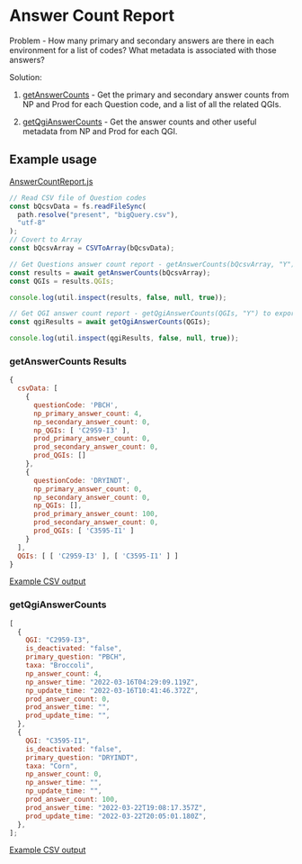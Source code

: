 # Answer Count Report

Problem - How many primary and secondary answers are there in each environment for a list of codes? What metadata is associated with those answers?

Solution:

1. [getAnswerCounts](https://github.com/mshuber1981/work-life/blob/main/present/BigQuery.js#L13) - Get the primary and secondary answer counts from NP and Prod for each Question code, and a list of all the related QGIs.

2. [getQgiAnswerCounts](https://github.com/mshuber1981/work-life/blob/main/present/BigQuery.js#L108) - Get the answer counts and other useful metadata from NP and Prod for each QGI.

## Example usage

[AnswerCountReport.js](https://github.com/mshuber1981/work-life/blob/main/present/AnswerCountReports.js)

```javascript
// Read CSV file of Question codes
const bQcsvData = fs.readFileSync(
  path.resolve("present", "bigQuery.csv"),
  "utf-8"
);
// Covert to Array
const bQcsvArray = CSVToArray(bQcsvData);

// Get Questions answer count report - getAnswerCounts(bQcsvArray, "Y") to export a csv file
const results = await getAnswerCounts(bQcsvArray);
const QGIs = results.QGIs;

console.log(util.inspect(results, false, null, true));

// Get QGI answer count report - getQgiAnswerCounts(QGIs, "Y") to export a csv file
const qgiResults = await getQgiAnswerCounts(QGIs);

console.log(util.inspect(qgiResults, false, null, true));
```

### getAnswerCounts Results

```javascript
{
  csvData: [
    {
      questionCode: 'PBCH',
      np_primary_answer_count: 4,
      np_secondary_answer_count: 0,
      np_QGIs: [ 'C2959-I3' ],
      prod_primary_answer_count: 0,
      prod_secondary_answer_count: 0,
      prod_QGIs: []
    },
    {
      questionCode: 'DRYINDT',
      np_primary_answer_count: 0,
      np_secondary_answer_count: 0,
      np_QGIs: [],
      prod_primary_answer_count: 100,
      prod_secondary_answer_count: 0,
      prod_QGIs: [ 'C3595-I1' ]
    }
  ],
  QGIs: [ [ 'C2959-I3' ], [ 'C3595-I1' ] ]
}
```

[Example CSV output](https://github.com/mshuber1981/work-life/blob/main/present/Question_Answer_Counts.csv)

### getQgiAnswerCounts

```javascript
[
  {
    QGI: "C2959-I3",
    is_deactivated: "false",
    primary_question: "PBCH",
    taxa: "Broccoli",
    np_answer_count: 4,
    np_answer_time: "2022-03-16T04:29:09.119Z",
    np_update_time: "2022-03-16T10:41:46.372Z",
    prod_answer_count: 0,
    prod_answer_time: "",
    prod_update_time: "",
  },
  {
    QGI: "C3595-I1",
    is_deactivated: "false",
    primary_question: "DRYINDT",
    taxa: "Corn",
    np_answer_count: 0,
    np_answer_time: "",
    np_update_time: "",
    prod_answer_count: 100,
    prod_answer_time: "2022-03-22T19:08:17.357Z",
    prod_update_time: "2022-03-22T20:05:01.180Z",
  },
];
```

[Example CSV output](https://github.com/mshuber1981/work-life/blob/main/present/QGI_Answer_Counts.csv)
